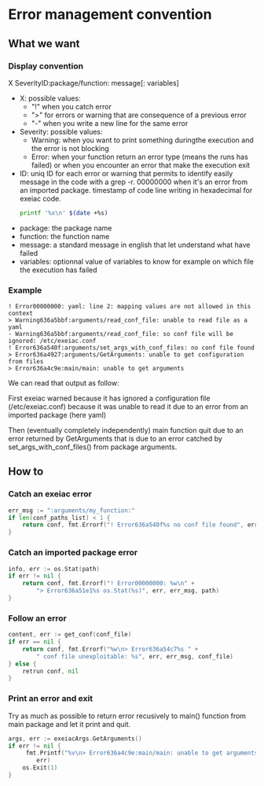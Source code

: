 # Error management convention

## What we want

### Display convention

X SeverityID:package/function: message[: variables]

- X: possible values:
  - "!" when you catch error
  - ">" for errors or warning that are consequence of a previous error
  - "-" when you write a new line for the same error
- Severity: possible values:
  - Warning: when you want to print something duringthe execution and the error
    is not blocking
  - Error: when your function return an error type (means the runs has failed)
    or when you encounter an error that make the execution exit
- ID: uniq ID for each error or warning that permits to identify easily message 
  in the code with a grep -r. 00000000 when it's an error from an imported 
  package. timestamp of code line writing in hexadecimal for exeiac code.
  ```bash
  printf '%x\n' $(date +%s)
  ```
- package: the package name
- function: the function name
- message: a standard message in english that let understand what have failed
- variables: optionnal value of variables to know for example on which file the
  execution has failed

### Example

```
! Error00000000: yaml: line 2: mapping values are not allowed in this context
> Warning636a5bbf:arguments/read_conf_file: unable to read file as a yaml
- Warning636a5bbf:arguments/read_conf_file: so conf file will be ignored: /etc/exeiac.conf
! Error636a540f:arguments/set_args_with_conf_files: no conf file found
> Error636a4927:arguments/GetArguments: unable to get configuration from files
> Error636a4c9e:main/main: unable to get arguments
```
We can read that output as follow:

First exeiac warned because it has ignored a configuration file 
(/etc/exeiac.conf) because it was unable to read it due to an error from
an imported package (here yaml)

Then (eventually completely independently) main function quit due to an error 
returned by GetArguments that is due to an error catched by 
set_args_with_conf_files() from package arguments.

## How to

### Catch an exeiac error
```go
err_msg := ":arguments/my_function:"
if len(conf_paths_list) < 1 {
    return conf, fmt.Errorf("! Error636a540f%s no conf file found", err_msg)
}
```

### Catch an imported package error
```go
info, err := os.Stat(path)
if err != nil {
    return conf, fmt.Errorf("! Error00000000: %w\n" +
        "> Error636a51e1%s os.Stat(%s)", err, err_msg, path)
}
```

### Follow an error
```go
content, err := get_conf(conf_file)
if err == nil {
    return conf, fmt.Errorf("%w\n> Error636a54c7%s " +
        " conf file unexploitable: %s", err, err_msg, conf_file)
} else {
    retrun conf, nil
}
```

### Print an error and exit
Try as much as possible to return error recusively to main() function from 
main package and let it print and quit.
```go
args, err := exeiacArgs.GetArguments()
if err != nil {
     fmt.Printf("%v\n> Error636a4c9e:main/main: unable to get arguments\n",
        err)
    os.Exit(1)
}
```


